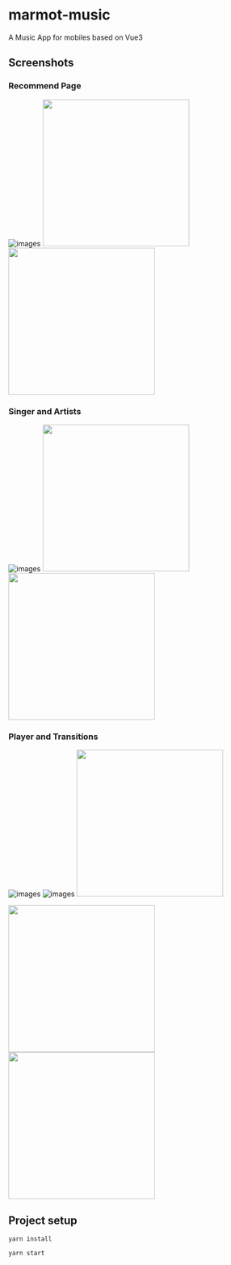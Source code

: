 # marmot-music
A Music App for mobiles based on Vue3

## Screenshots
### Recommend Page
![images](https://github.com/CocoOreo/marmot-music/blob/main/screenshots/recommend.gif)
<img width="290" src="https://github.com/CocoOreo/marmot-music/blob/main/screenshots/r1.png" />
<img width="290" src="https://github.com/CocoOreo/marmot-music/blob/main/screenshots/r2.png" />

### Singer and Artists
![images](https://github.com/CocoOreo/marmot-music/blob/main/screenshots/Singer.gif) 
<img width="290" src="https://github.com/CocoOreo/marmot-music/blob/main/screenshots/s1.png" />
<img width="290" src="https://github.com/CocoOreo/marmot-music/blob/main/screenshots/s2.png" />

### Player and Transitions
![images](https://github.com/CocoOreo/marmot-music/blob/main/screenshots/Player.gif) 
![images](https://github.com/CocoOreo/marmot-music/blob/main/screenshots/MiniPlayer.gif)
<img width="290" src="https://github.com/CocoOreo/marmot-music/blob/main/screenshots/s3.png" />
<div>
  <img width="290" src="https://github.com/CocoOreo/marmot-music/blob/main/screenshots/s4.png" />
  <img width="290" src="https://github.com/CocoOreo/marmot-music/blob/main/screenshots/s5.png" />
</div>

## Project setup
```
yarn install
```

```
yarn start
```

